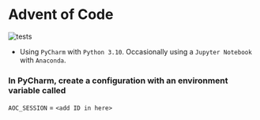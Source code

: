 # Advent of Code

![tests](https://github.com/christyheaton/advent_of_code/blob/main/.github/workflows/python-app.yml/badge.svg)

- Using `PyCharm` with `Python 3.10`. Occasionally using a `Jupyter Notebook` with `Anaconda`.

### In PyCharm, create a configuration with an environment variable called
`AOC_SESSION` = `<add ID in here>`
